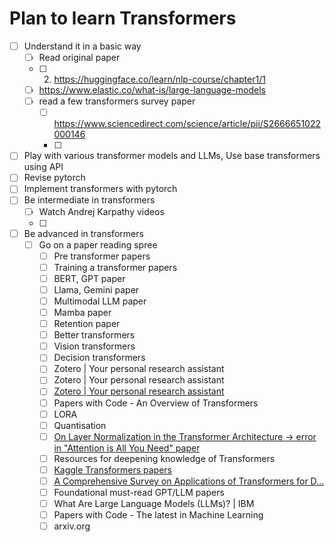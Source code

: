 # Plan to learn Transformers

- [ ] Understand it in a basic way
    -  [ ] Read original paper
    -  [ ] 2. https://huggingface.co/learn/nlp-course/chapter1/1
    -  [ ] https://www.elastic.co/what-is/large-language-models
    -  [ ] read a few transformers survey paper
        - [ ] https://www.sciencedirect.com/science/article/pii/S2666651022000146
        - [ ] 
- [ ] Play with various transformer models and LLMs, Use base transformers using API
- [ ] Revise pytorch
- [ ] Implement transformers with pytorch
- [ ] Be intermediate in transformers
    - [ ] Watch Andrej Karpathy videos
    - [ ] 
- [ ] Be advanced in transformers
    - [ ] Go on a paper reading spree
        - [ ] Pre transformer papers  
        - [ ] Training a transformer papers  
        - [ ] BERT, GPT paper  
        - [ ] Llama, Gemini paper  
        - [ ] Multimodal LLM paper  
        - [ ] Mamba paper  
        - [ ] Retention paper  
        - [ ] Better transformers  
        - [ ] Vision transformers  
        - [ ] Decision transformers  
        - [ ] Zotero | Your personal research assistant  
        - [ ] Zotero | Your personal research assistant  
        - [ ] [Zotero | Your personal research assistant](https://www.zotero.org/groups/2420932/tai_safety_bibliography/search/large%20language%20mode/titleCreatorYear/items/XF2554Q3/item-list)  
        - [ ] Papers with Code - An Overview of Transformers  
        - [ ] LORA  
        - [ ] Quantisation  
        - [ ] [On Layer Normalization in the Transformer Architecture → error in "Attention is All You Need" paper](https://arxiv.org)  
        - [ ] Resources for deepening knowledge of Transformers  
        - [ ] [Kaggle Transformers papers](https://www.kaggle.com)  
        - [ ] [A Comprehensive Survey on Applications of Transformers for D...](https://www.sciencedirect.com/science/article/abs/pii/S09574174230316888)  
        - [ ] Foundational must-read GPT/LLM papers  
        - [ ] What Are Large Language Models (LLMs)? | IBM  
        - [ ] Papers with Code - The latest in Machine Learning  
        - [ ] arxiv.org